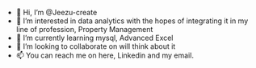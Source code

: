 - 👋 Hi, I’m @Jeezu-create
- 👀 I’m interested in data analytics with the hopes of integrating it in my line of profession, Property Management
- 🌱 I’m currently learning mysql, Advanced Excel
- 💞️ I’m looking to collaborate on will think about it
- 📫 You can reach me on here, Linkedin and my email. 

<!---
Jeezu-create/Jeezu-create is a ✨ special ✨ repository because its `README.md` (this file) appears on your GitHub profile.
You can click the Preview link to take a look at your changes.
--->
